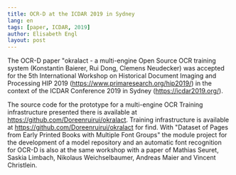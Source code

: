 ```yaml
---
title: OCR-D at the ICDAR 2019 in Sydney
lang: en
tags: [paper, ICDAR, 2019]
author: Elisabeth Engl
layout: post
---
```


The OCR-D paper "okralact - a multi-engine Open Source OCR training system (Konstantin Baierer, Rui Dong, Clemens Neudecker) was accepted for the 5th International Workshop on Historical Document Imaging and Processing HIP 2019 (https://www.primaresearch.org/hip2019/) in the context of the ICDAR Conference 2019 in Sydney (https://icdar2019.org/).  

The source code for the prototype for a multi-engine OCR Training infrastructure presented there is available at https://github.com/Doreenruirui/okralact. Training infrastructure is available at https://github.com/Doreenruirui/okralact for find. With "Dataset of Pages from Early Printed Books with Multiple Font Groups" the module project for the development of a model repository and an automatic font recognition for OCR-D is also at the same workshop with a paper of Mathias Seuret, Saskia Limbach, Nikolaus Weichselbaumer, Andreas Maier and Vincent Christlein.  
